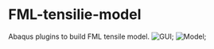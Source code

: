 # FML-tensilie-model
Abaqus plugins to build FML tensile model. 
![GUI]("https://github.com/GCaptainNemo/FML-tensilie-model/blob/master/图片1.png");
![Model]("https://github.com/GCaptainNemo/FML-tensilie-model/blob/master/图片2.png");




